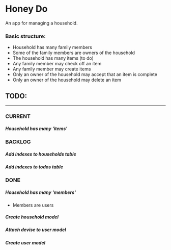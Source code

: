 # Honey Do

An app for managing a household.

### Basic structure:
  + Household has many family members
  + Some of the family members are owners of the household
  + The household has many items (to do)
  + Any family member may check off an item
  + Any family member may create items
  + Only an owner of the household may accept that an item is complete
  + Only an owner of the household may delete an item


## TODO: 

---

### CURRENT
##### Household has many 'items'

### BACKLOG
##### Add indexes to households table
##### Add indexes to todos table

### DONE

##### Household has many 'members'
  + Members are users
##### Create household model
##### Attach devise to user model
##### Create user model

